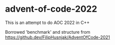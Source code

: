# advent-of-code-2022

This is an attempt to do AOC 2022 in C++

Borrowed 'benchmark' and structure from https://github.dev/FilipHusnjak/AdventOfCode-2021
